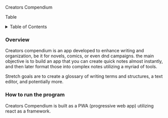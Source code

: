 Creators Compendium

Table
<!-- TABLE OF CONTENTS -->
<details>
  <summary>Table of Contents</summary>
  <ol>
    <li>
      <a href="#overview">Overview</a>
    </li>
    <li>
      <a href="#getting-started">Getting Started</a>
      <a href="#using-the-application">Using the Application</a>
    </li>
    <li><a href="#usage">Usage</a></li>
    <li><a href="#roadmap">Roadmap</a></li>
    <li><a href="#contact">Contact</a></li>
    <li><a href="#acknowledgments">Acknowledgments</a></li>
    <li><a href="#planning-resources">Planning Resources</a></li>
  </ol>
</details>

### Overview
Creators compendium is an app developed to enhance writing and organization, be it for novels, comics, or even dnd campaigns. the main objective is to build an app that you can create quick notes almost instantly, and then later format those into complex notes utilizing a myriad of tools. 

Stretch goals are to create a glossary of writing terms and structures, a text editor, and potentially more.

### How to run the program
Creators Compendium is built as a PWA (progressive web app) utilizing react as a framework.
